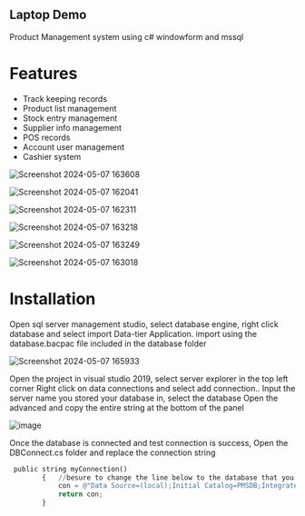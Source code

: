 ## Laptop Demo
Product Management system using c# windowform and mssql
# Features
 - Track keeping records
 - Product list management
 - Stock entry management
 - Supplier info management
 - POS records
 - Account user management
 - Cashier system

![Screenshot 2024-05-07 163608](https://github.com/hieru2604/Product-management-System-windowform/assets/88078435/d802455a-54d1-43dc-a21c-586a1b260218)

![Screenshot 2024-05-07 162041](https://github.com/hieru2604/Product-management-System-windowform/assets/88078435/5a44ddec-f00b-49e8-8017-f0b745737567)

![Screenshot 2024-05-07 162311](https://github.com/hieru2604/Product-management-System-windowform/assets/88078435/0eb36887-3308-4c8d-905b-a0a85c935ab8)

![Screenshot 2024-05-07 163218](https://github.com/hieru2604/Product-management-System-windowform/assets/88078435/a5541de4-ec4e-4c70-93e8-33c84a128799)

![Screenshot 2024-05-07 163249](https://github.com/hieru2604/Product-management-System-windowform/assets/88078435/93ad0f8e-406b-4fd6-9607-bee54a5380e5)

![Screenshot 2024-05-07 163018](https://github.com/hieru2604/Product-management-System-windowform/assets/88078435/d3296d9c-3258-496b-ae68-5f8b5f15a3fc)

# Installation
Open sql server management studio, select database engine, right click database and select import Data-tier Application.
import using the database.bacpac file included in the database folder

![Screenshot 2024-05-07 165933](https://github.com/hieru2604/Product-management-System-windowform/assets/88078435/44ed8537-c503-4b2b-8f18-11fb43ada27a)

Open the project in visual studio 2019, select server explorer in the top left corner
Right click on data connections and select add connection..
Input the server name you stored your database in, select the database 
Open the advanced and copy the entire string at the bottom of the panel

![image](https://github.com/hieru2604/Product-management-System-windowform/assets/88078435/a8677fa2-0d08-4cec-824b-bdbd62ede7d7)

Once the database is connected and test connection is success,
Open the DBConnect.cs folder and replace the connection string
```python
 public string myConnection()
        {   //besure to change the line below to the database that you connected to
            con = @"Data Source=(local);Initial Catalog=PMSDB;Integrated Security=True";
            return con;
        }
```
